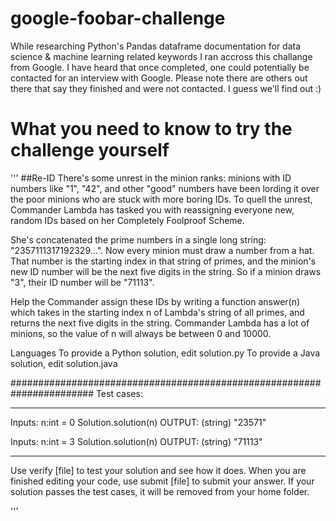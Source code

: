 # google-foobar-challenge
While researching Python's Pandas dataframe documentation for data science &amp; machine learning related keywords I ran accross this challange from Google.  I have heard that once completed, one could potentially be contacted for an interview with Google. Please note there are others out there that say they finished and were not contacted. I guess we'll find out :) 


# What you need to know to try the challenge yourself
'''
##Re-ID
There's some unrest in the minion ranks: minions with ID numbers like "1", "42", and other "good" numbers have been lording it over the poor minions who are stuck with more boring IDs. To quell the unrest, Commander Lambda has tasked you with reassigning everyone new, random IDs based on her Completely Foolproof Scheme.

She's concatenated the prime numbers in a single long string: "2357111317192329...". Now every minion must draw a number from a hat. That number is the starting index in that string of primes, and the minion's new ID number will be the next five digits in the string. So if a minion draws "3", their ID number will be "71113".

Help the Commander assign these IDs by writing a function answer(n) which takes in the starting index n of Lambda's string of all primes, and returns the next five digits in the string. Commander Lambda has a lot of minions, so the value of n will always be between 0 and 10000.

Languages
To provide a Python solution, edit solution.py To provide a Java solution, edit solution.java


#######################################################################
Test cases:
________________________________________________________________________
Inputs: n:int = 0
Solution.solution(n)
OUTPUT: (string) "23571"

Inputs: n:int = 3 
Solution.solution(n)
OUTPUT: (string) "71113"
________________________________________________________________________
Use verify [file] to test your solution and see how it does. When you are finished editing your code, use submit [file] to submit your answer. If your solution passes the test cases, it will be removed from your home folder.

'''
